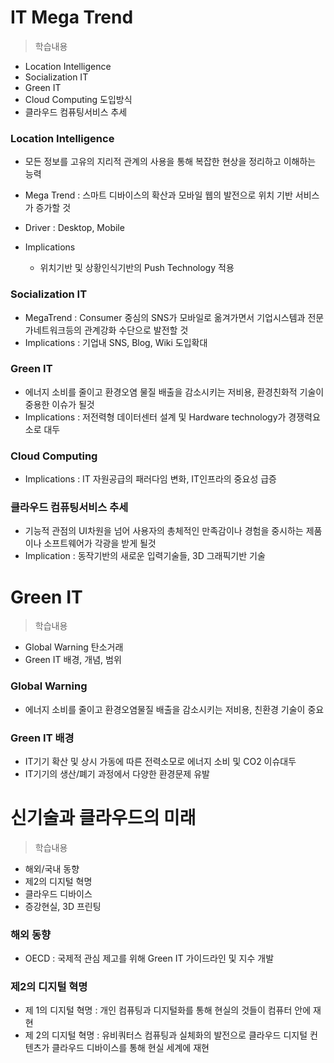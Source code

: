# IT Mega Trend
> 학습내용
- Location Intelligence
- Socialization IT
- Green IT
- Cloud Computing 도입방식
- 클라우드 컴퓨팅서비스 추세

### Location Intelligence
- 모든 정보를 고유의 지리적 관계의 사용을 통해 복잡한 현상을 정리하고 이해하는 능력

- Mega Trend : 스마트 디바이스의 확산과 모바일 웹의 발전으로 위치 기반 서비스가 증가할 것
- Driver : Desktop, Mobile
- Implications 
	- 위치기반 및 상황인식기반의 Push Technology 적용 

### Socialization IT
- MegaTrend : Consumer 중심의 SNS가 모바일로 옮겨가면서 기업시스템과 전문가네트워크등의 관계강화 수단으로 발전할 것
- Implications : 기업내 SNS, Blog, Wiki 도입확대

### Green IT
- 에너지 소비를 줄이고 환경오염 물질 배출을 감소시키는 저비용, 환경친화적 기술이 중용한 이슈가 될것
- Implications : 저전력형 데이터센터 설계 및 Hardware technology가 경쟁력요소로 대두


### Cloud Computing 
- Implications : IT 자원공급의 패러다임 변화, IT인프라의 중요성 급증

### 클라우드 컴퓨팅서비스 추세
- 기능적 관점의 UI차원을 넘어 사용자의 총체적인 만족감이나 경험을 중시하는 제품이나 소프트웨어가 각광을 받게 될것
- Implication : 동작기반의 새로운 입력기술들, 3D 그래픽기반 기술


# Green IT
> 학습내용
- Global Warning 탄소거래
- Green IT 배경, 개념, 범위

### Global Warning
- 에너지 소비를 줄이고 환경오염물질 배출을 감소시키는 저비용, 친환경 기술이 중요

### Green IT 배경
- IT기기 확산 및 상시 가동에 따른 전력소모로 에너지 소비 및 CO2 이슈대두
- IT기기의 생산/폐기 과정에서 다양한 환경문제 유발

# 신기술과 클라우드의 미래
> 학습내용
- 해외/국내 동향
- 제2의 디지털 혁명
- 클라우드 디바이스
- 증강현실, 3D 프린팅

### 해외 동향
- OECD : 국제적 관심 제고를 위해 Green IT 가이드라인 및 지수 개발

### 제2의 디지털 혁명
- 제 1의 디지털 혁명 : 개인 컴퓨팅과 디지털화를 통해 현실의 것들이 컴퓨터 안에 재현
- 제 2의 디지털 혁명 : 유비쿼터스 컴퓨팅과 실체화의 발전으로 클라우드 디지털 컨텐츠가 클라우드 디바이스를 통해 현실 세계에 재현
